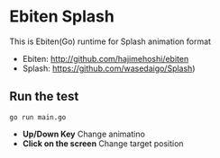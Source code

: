 # Ebiten Splash

This is Ebiten(Go) runtime for Splash animation format

* Ebiten: http://github.com/hajimehoshi/ebiten
* Splash: https://github.com/wasedaigo/Splash)

## Run the test
```
go run main.go
```

* **Up/Down Key** Change animatino
* **Click on the screen** Change target position

